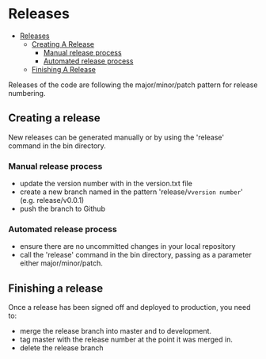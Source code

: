 Releases
=======================

<!-- vim-markdown-toc GitLab -->

* [Releases](#releases)
  * [Creating A Release](#creating-a-release)
      * [Manual release process](#manual-release-process)
      * [Automated release process](#automated-release-process)
  * [Finishing A Release](#finishing-a-release)
  
<!-- vim-markdown-toc -->  

Releases of the code are following the major/minor/patch pattern for release numbering.

## Creating a release

New releases can be generated manually or by using the 'release' command in the bin directory.

### Manual release process

- update the version number with in the version.txt file
- create a new branch named in the pattern 'release/v`version number`' (e.g. release/v0.0.1)
- push the branch to Github

### Automated release process

- ensure there are no uncommitted changes in your local repository
- call the 'release' command in the bin directory, passing as a parameter either major/minor/patch.

## Finishing a release

Once a release has been signed off and deployed to production, you need to:

- merge the release branch into master and to development.
- tag master with the release number at the point it was merged in.
- delete the release branch